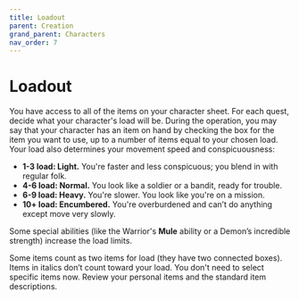```yaml
---
title: Loadout
parent: Creation
grand_parent: Characters
nav_order: 7
---
```


# Loadout
You have access to all of the items on your character sheet. For each quest, decide what your character's load will be. During the operation, you may say that your character has an item on hand by checking the box for the item you want to use, up to a number of items equal to your chosen load. Your load also determines your movement speed and conspicuousness:
* **1-3 load: Light.** You're faster and less conspicuous; you blend in with regular folk.
* **4-6 load: Normal.** You look like a soldier or a bandit, ready for trouble.
* **6-9 load: Heavy.** You're slower. You look like you're on a mission.
* **10+ load: Encumbered.** You're overburdened and can’t do anything except move very slowly.

Some special abilities (like the Warrior's **Mule** ability or a Demon’s incredible strength) increase the load limits.

Some items count as two items for load (they have two connected boxes). Items in italics don’t count toward your load. You don't need to select specific items now. Review your personal items and the standard item descriptions.
